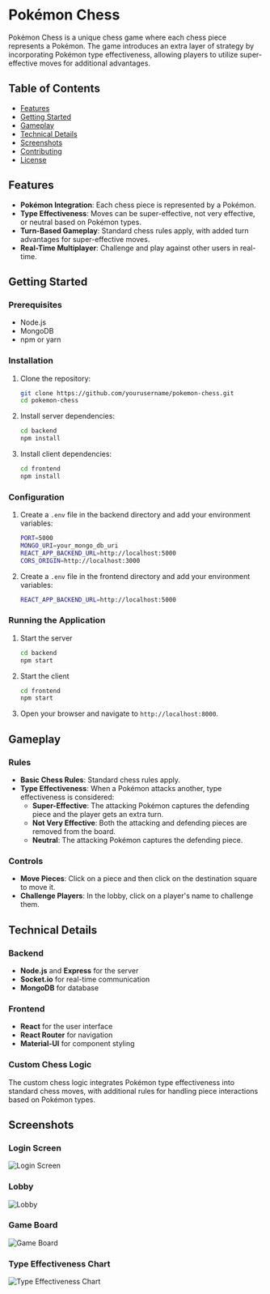 # Pokémon Chess

Pokémon Chess is a unique chess game where each chess piece represents a Pokémon. The game introduces an extra layer of strategy by incorporating Pokémon type effectiveness, allowing players to utilize super-effective moves for additional advantages.

## Table of Contents
- [Features](#features)
- [Getting Started](#getting-started)
- [Gameplay](#gameplay)
- [Technical Details](#technical-details)
- [Screenshots](#screenshots)
- [Contributing](#contributing)
- [License](#license)

## Features

- **Pokémon Integration**: Each chess piece is represented by a Pokémon.
- **Type Effectiveness**: Moves can be super-effective, not very effective, or neutral based on Pokémon types.
- **Turn-Based Gameplay**: Standard chess rules apply, with added turn advantages for super-effective moves.
- **Real-Time Multiplayer**: Challenge and play against other users in real-time.

## Getting Started

### Prerequisites

- Node.js
- MongoDB
- npm or yarn

### Installation

1. Clone the repository:
   ```bash
   git clone https://github.com/yourusername/pokemon-chess.git
   cd pokemon-chess

2. Install server dependencies:
    ```bash
    cd backend
    npm install

3. Install client dependencies:
    ```bash
    cd frontend
    npm install

### Configuration
1. Create a `.env` file in the backend directory and add your environment variables:
    ```bash
    PORT=5000
    MONGO_URI=your_mongo_db_uri
    REACT_APP_BACKEND_URL=http://localhost:5000
    CORS_ORIGIN=http://localhost:3000

2. Create a `.env` file in the frontend directory and add your environment variables:
    ```bash
    REACT_APP_BACKEND_URL=http://localhost:5000

### Running the Application
1. Start the server 
    ```bash
    cd backend
    npm start

2. Start the client
    ```bash
    cd frontend 
    npm start

3. Open your browser and navigate to `http://localhost:8000`.

## Gameplay

### Rules

- **Basic Chess Rules**: Standard chess rules apply.
- **Type Effectiveness**: When a Pokémon attacks another, type effectiveness is considered:
  - **Super-Effective**: The attacking Pokémon captures the defending piece and the player gets an extra turn.
  - **Not Very Effective**: Both the attacking and defending pieces are removed from the board.
  - **Neutral**: The attacking Pokémon captures the defending piece.

### Controls

- **Move Pieces**: Click on a piece and then click on the destination square to move it.
- **Challenge Players**: In the lobby, click on a player's name to challenge them.

## Technical Details

### Backend

- **Node.js** and **Express** for the server
- **Socket.io** for real-time communication
- **MongoDB** for database

### Frontend

- **React** for the user interface
- **React Router** for navigation
- **Material-UI** for component styling

### Custom Chess Logic

The custom chess logic integrates Pokémon type effectiveness into standard chess moves, with additional rules for handling piece interactions based on Pokémon types.

## Screenshots

### Login Screen
![Login Screen](./images/login.png)

### Lobby
![Lobby](./images/lobby.png)

### Game Board
![Game Board](./images/game.png)

### Type Effectiveness Chart
![Type Effectiveness Chart](./images/chart.png)



